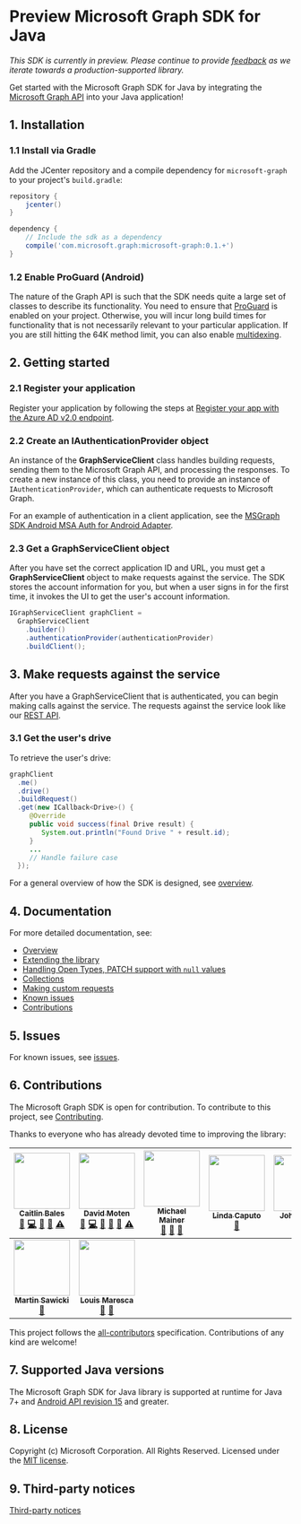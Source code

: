 # Preview Microsoft Graph SDK for Java
*This SDK is currently in preview. Please continue to provide [feedback](https://github.com/microsoftgraph/msgraph-sdk-java/issues/new) as we iterate towards a production-supported library.*

Get started with the Microsoft Graph SDK for Java by integrating the [Microsoft Graph API](https://graph.microsoft.io/en-us/getting-started) into your Java application!

## 1. Installation

### 1.1 Install via Gradle
Add the JCenter repository and a compile dependency for `microsoft-graph` to your project's `build.gradle`:

```gradle
repository {
    jcenter()
}

dependency {
    // Include the sdk as a dependency
    compile('com.microsoft.graph:microsoft-graph:0.1.+')
}
```

### 1.2 Enable ProGuard (Android)
The nature of the Graph API is such that the SDK needs quite a large set of classes to describe its functionality. You need to ensure that [ProGuard](https://developer.android.com/studio/build/shrink-code.html) is enabled on your project. Otherwise, you will incur long build times for functionality that is not necessarily relevant to your particular application. If you are still hitting the 64K method limit, you can also enable [multidexing](https://developer.android.com/studio/build/multidex.html).

## 2. Getting started

### 2.1 Register your application

Register your application by following the steps at [Register your app with the Azure AD v2.0 endpoint](https://developer.microsoft.com/en-us/graph/docs/concepts/auth_register_app_v2).

### 2.2 Create an IAuthenticationProvider object

An instance of the **GraphServiceClient** class handles building requests, sending them to the Microsoft Graph API, and processing the responses. To create a new instance of this class, you need to provide an instance of `IAuthenticationProvider`, which can authenticate requests to Microsoft Graph.

For an example of authentication in a client application, see the [MSGraph SDK Android MSA Auth for Android Adapter](https://github.com/microsoftgraph/msgraph-sdk-android-msa-auth-for-android-adapter).

### 2.3 Get a GraphServiceClient object
After you have set the correct application ID and URL, you must get a **GraphServiceClient** object to make requests against the service. The SDK stores the account information for you, but when a user signs in for the first time, it invokes the UI to get the user's account information.

```java
IGraphServiceClient graphClient = 
  GraphServiceClient
    .builder()
    .authenticationProvider(authenticationProvider)
    .buildClient();
```

## 3. Make requests against the service

After you have a GraphServiceClient that is authenticated, you can begin making calls against the service. The requests against the service look like our [REST API](https://developer.microsoft.com/en-us/graph/docs/concepts/overview).

### 3.1 Get the user's drive

To retrieve the user's drive:

```java
graphClient
  .me()
  .drive()
  .buildRequest()
  .get(new ICallback<Drive>() {
     @Override
     public void success(final Drive result) {
        System.out.println("Found Drive " + result.id);
     }
     ...
     // Handle failure case
  });
```

For a general overview of how the SDK is designed, see [overview](https://github.com/microsoftgraph/msgraph-sdk-java/wiki/Overview).

## 4. Documentation

For more detailed documentation, see:

* [Overview](https://github.com/microsoftgraph/msgraph-sdk-java/wiki/Overview)
* [Extending the library](https://github.com/microsoftgraph/msgraph-sdk-java/wiki/Extending-the-Library)
* [Handling Open Types, PATCH support with `null` values](https://github.com/microsoftgraph/msgraph-sdk-java/wiki/Working-with-Open-Types)
* [Collections](https://github.com/microsoftgraph/msgraph-sdk-java/wiki/Working-with-Collections)
* [Making custom requests](https://github.com/microsoftgraph/msgraph-sdk-java/wiki/Custom-Requests)
* [Known issues](https://github.com/microsoftgraph/msgraph-sdk-java/wiki/Known-Issues)
* [Contributions](https://github.com/microsoftgraph/msgraph-sdk-java/blob/master/CONTRIBUTING.md)

## 5. Issues

For known issues, see [issues](https://github.com/MicrosoftGraph/msgraph-sdk-java/issues).

## 6. Contributions

The Microsoft Graph SDK is open for contribution. To contribute to this project, see [Contributing](https://github.com/microsoftgraph/msgraph-sdk-java/blob/master/CONTRIBUTING.md).

Thanks to everyone who has already devoted time to improving the library:

<!-- ALL-CONTRIBUTORS-LIST:START  -->
<!-- prettier-ignore -->
| [<img src="https://avatars.githubusercontent.com/u/2273297?v=4" width="100px;"/><br /><sub><b>Caitlin Bales</b></sub>](https://developer.microsoft.com/graph)<br />[💬](#question-cbales "Answering Questions") [💻](https://github.com/microsoftgraph/msgraph-sdk-java/commits?author=cbales "Code") [📖](https://github.com/microsoftgraph/msgraph-sdk-java/wiki "Documentation") [👀](#review-cbales "Reviewed Pull Requests") [⚠️](https://github.com/microsoftgraph/msgraph-sdk-java/commits?author=cbales "Tests")| [<img src="https://avatars.githubusercontent.com/u/318187?v=4" width="100px;"/><br /><sub><b>David Moten</b></sub>](https://github.com/davidmoten)<br /> [🐛](https://github.com/microsoftgraph/msgraph-sdk-java/issues?q=is%3Aissue+author%3Adavidmoten "Bug reports") [💻](https://github.com/microsoftgraph/msgraph-sdk-java/commits?author=davidmoten "Code") [📖](https://github.com/microsoftgraph/msgraph-sdk-java/commit/87389b5a4240072e3f2226a2f04f089916ffed0b#diff-04c6e90faac2675aa89e2176d2eec7d8 "Documentation") [🤔](#ideas-davidmoten "Ideas & Planning") [👀](#review-davidmoten "Reviewed Pull Requests") [⚠️](https://github.com/microsoftgraph/msgraph-sdk-java/commits?author=davidmoten "Tests") | [<img src="https://avatars.githubusercontent.com/u/8527305?v=4" width="100px;"/><br /><sub><b>Michael Mainer</b></sub>](https://developer.microsoft.com/graph)<br /> [💬](#question-cbales "Answering Questions") [🤔](#ideas-MIchaelMainer "Ideas & Planning") [👀](#review-MIchaelMainer "Reviewed Pull Requests") | [<img src="https://avatars.githubusercontent.com/u/27295799?v=4" width="100px;"/><br /><sub><b>Linda Caputo</b></sub>](https://developer.microsoft.com/graph)<br />[📖](https://github.com/microsoftgraph/msgraph-sdk-java/wiki "Documentation") | [<img src="https://avatars.githubusercontent.com/u/8884923?v=4" width="100px;"/><br /><sub><b>John Austin</b></sub>](https://developer.microsoft.com/graph)<br />[🐛](https://github.com/microsoftgraph/msgraph-sdk-java/issues "Bug reports") | [<img src="https://avatars.githubusercontent.com/u/3460953?v=4" width="100px;"/><br /><sub><b>Dmitry Pimenov</b></sub>](https://developer.microsoft.com/graph)<br />[🤔](#ideas-dpim "Ideas & Planning") | [<img src="https://avatars.githubusercontent.com/u/1427840?v=4" width="100px;"/><br /><sub><b>Jonathan Giles</b></sub>](https://github.com/JonathanGiles)<br />[🤔](#ideas-JonathanGiles "Ideas & Planning") |
| :---: | :---: | :---: | :---: | :---: | :---: | :---: |
|  [<img src="https://avatars.githubusercontent.com/u/881767?v=4" width="100px;"/><br /><sub><b>Martin Sawicki</b></sub>](https://github.com/martinsawicki)<br />[🤔](#ideas-martinsawicki "Ideas & Planning") | [<img src="https://avatars.githubusercontent.com/u/29152134?v=4" width="100px;"/><br /><sub><b>Louis Maresca</b></sub>](https://github.com/LouMM)<br />[🤔](#ideas-LouMM "Ideas & Planning") [👀](#review-LouMM "Reviewed Pull Requests") |
<!-- ALL-CONTRIBUTORS-LIST:END -->

This project follows the [all-contributors](https://github.com/kentcdodds/all-contributors) specification. Contributions of any kind are welcome!

## 7. Supported Java versions
The Microsoft Graph SDK for Java library is supported at runtime for Java 7+ and [Android API revision 15](http://source.android.com/source/build-numbers.html) and greater.

## 8. License

Copyright (c) Microsoft Corporation. All Rights Reserved. Licensed under the [MIT license](LICENSE).

## 9. Third-party notices

[Third-party notices](THIRD%20PARTY%20NOTICES)

